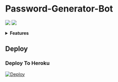 # Password-Generator-Bot

<a href="https://telegram.dog/EKBOTZ_UPDATE"><img src="https://img.shields.io/badge/Telegram-Channel-blue.svg?logo=telegram"></a>
<a href="https://telegram.dog/ekbotz_support"><img src="https://img.shields.io/badge/Telegram-Group-blue.svg?logo=telegram"></a>


<details>
  <summary><b>Features</b></summary>
<br>
• Random Password

• Non-Readable

• Strong Passwords

• You Can Select Character Limits (Maximum 84)
</br>
</details>


## Deploy
### Deploy To Heroku
[![Deploy](https://www.herokucdn.com/deploy/button.svg)](https://heroku.com/deploy?template=https://github.com/M-fazin/Password-Generator-Bot)
